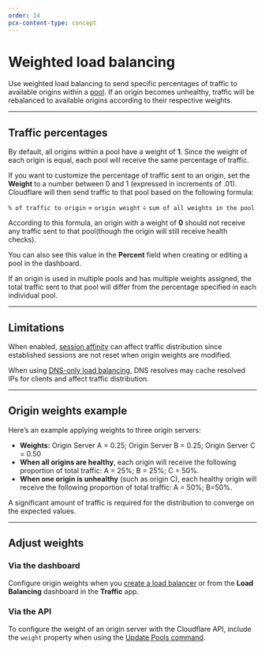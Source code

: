 ```yaml
---
order: 14
pcx-content-type: concept
---
```


# Weighted load balancing

Use weighted load balancing to send specific percentages of traffic to available origins within a [pool](../pools). If an origin becomes unhealthy, traffic will be rebalanced to available origins according to their respective weights.

---

## Traffic percentages

By default, all origins within a pool have a weight of **1**. Since the weight of each origin is equal, each pool will receive the same percentage of traffic.

If you want to customize the percentage of traffic sent to an origin, set the **Weight** to a number between 0 and 1 (expressed in increments of .01). Cloudflare will then send traffic to that pool based on the following formula:

`% of traffic to origin` = `origin weight` ÷ `sum of all weights in the pool`

According to this formula, an origin with a weight of **0** should not receive any traffic sent to that pool(though the origin will still receive health checks).

You can also see this value in the **Percent** field when creating or editing a pool in the dashboard.

<Aside type="note" header="Note:">

If an origin is used in multiple pools and has multiple weights assigned, the total traffic sent to that pool will differ from the percentage specified in each individual pool.

</Aside>

---

## Limitations

When enabled, [session affinity](../session-affinity) can affect traffic distribution since established sessions are not reset when origin weights are modified.

When using [DNS-only load balancing](../proxy-status#gray-clouded-dns-only-load-balancing), DNS resolves may cache resolved IPs for clients and affect traffic distribution.

---

## Origin weights example

Here’s an example applying weights to three origin servers:

- **Weights:** Origin Server A = 0.25; Origin Server B = 0.25; Origin Server C = 0.50
- **When all origins are healthy**, each origin will receive the following proportion of total traffic: A = 25%; B = 25%; C = 50%.
- **When one origin is unhealthy** (such as origin C), each healthy origin will receive the following proportion of total traffic: A = 50%; B=50%.

A significant amount of traffic is required for the distribution to converge on the expected values.

---

## Adjust weights

### Via the dashboard

Configure origin weights when you [create a load balancer](/create-load-balancer-ui) or from the **Load Balancing** dashboard in the **Traffic** app.

### Via the API

To configure the weight of an origin server with the Cloudflare API, include the `weight` property when using the [Update Pools command](https://api.cloudflare.com/#account-load-balancer-pools-update-pool).
